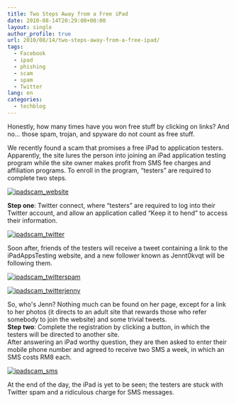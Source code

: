 ```yaml
---
title: Two Steps Away from a Free iPad
date: 2010-08-14T20:29:00+00:00
layout: single
author_profile: true
url: 2010/08/14/two-steps-away-from-a-free-ipad/
tags:
  - Facebook
  - ipad
  - phishing
  - scam
  - spam
  - Twitter
lang: en
categories: 
  - techblog
---
```

Honestly, how many times have you won free stuff by clicking on links? And no… those spam, trojan, and spyware do not count as free stuff. 

We recently found a scam that promises a free iPad to application testers. Apparently, the site lures the person into joining an iPad application testing program while the site owner makes profit from SMS fee charges and affiliation programs. To enroll in the program, “testers” are required to complete two steps. 

[![ipadscam_website](http://lh3.ggpht.com/_vaUVXcmC3OI/TGb1V6D9FYI/AAAAAAAACV8/IjQrpluFJa8/ipadscam_website_thumb%5B2%5D.jpg?imgmax=800 "ipadscam_website")](http://lh6.ggpht.com/_vaUVXcmC3OI/TGb1UFHrO5I/AAAAAAAACV0/LW3UZeqJRKI/s1600-h/ipadscam_website%5B4%5D.jpg) 

**Step one**: Twitter connect, where “testers” are required to log into their Twitter account, and allow an application called “Keep it to hend” to access their information.

[![ipadscam_twitter](http://lh5.ggpht.com/_vaUVXcmC3OI/TGb1bBnSWOI/AAAAAAAACWM/V6MlvCqk6oY/ipadscam_twitter_thumb%5B2%5D.jpg?imgmax=800 "ipadscam_twitter")](http://lh3.ggpht.com/_vaUVXcmC3OI/TGb1YkjSSjI/AAAAAAAACWA/Y2wbxvegMiM/s1600-h/ipadscam_twitter%5B4%5D.jpg) 

Soon after, friends of the testers will receive a tweet containing a link to the iPadAppsTesting website, and a new follower known as Jennt0kvqt will be following them.

[![ipadscam_twitterspam](http://lh3.ggpht.com/_vaUVXcmC3OI/TGb1ejhOw6I/AAAAAAAACWU/8zbxdjvpJMI/ipadscam_twitterspam_thumb%5B4%5D.jpg?imgmax=800 "ipadscam_twitterspam")](http://lh5.ggpht.com/_vaUVXcmC3OI/TGb1dDK29pI/AAAAAAAACWQ/xOhQcHi1Jug/s1600-h/ipadscam_twitterspam%5B6%5D.jpg) 

[![ipadscam_twitterjenny](http://lh6.ggpht.com/_vaUVXcmC3OI/TGb1hvWh4oI/AAAAAAAACWk/_NDIb5GknmM/ipadscam_twitterjenny_thumb%5B4%5D.jpg?imgmax=800 "ipadscam_twitterjenny")](http://lh5.ggpht.com/_vaUVXcmC3OI/TGb1gHEKbfI/AAAAAAAACWc/qYnSO6TmfU4/s1600-h/ipadscam_twitterjenny%5B6%5D.jpg) 

So, who's Jenn? Nothing much can be found on her page, except for a link to her photos (it directs to an adult site that rewards those who refer somebody to join the website) and some trivial tweets.  
**Step two**: Complete the registration by clicking a button, in which the testers will be directed to another site.  
After answering an iPad worthy question, they are then asked to enter their mobile phone number and agreed to receive two SMS a week, in which an SMS costs RM8 each. 

[![ipadscam_sms](http://lh6.ggpht.com/_vaUVXcmC3OI/TGb1ksIJ7YI/AAAAAAAACWw/qCvzCxObgkU/ipadscam_sms_thumb%5B4%5D.jpg?imgmax=800 "ipadscam_sms")](http://lh5.ggpht.com/_vaUVXcmC3OI/TGb1jMoK_cI/AAAAAAAACWo/unqGA_l63y0/s1600-h/ipadscam_sms%5B6%5D.jpg) 

At the end of the day, the iPad is yet to be seen; the testers are stuck with Twitter spam and a ridiculous charge for SMS messages.